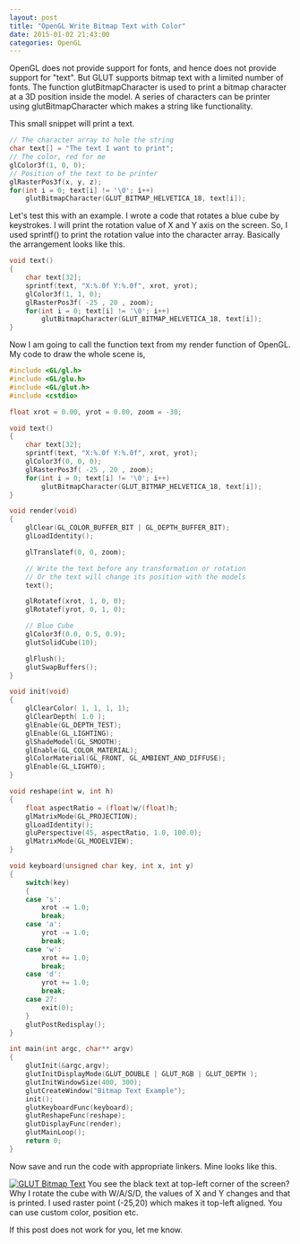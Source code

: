 ```yaml
---
layout: post
title: "OpenGL Write Bitmap Text with Color"
date: 2015-01-02 21:43:00
categories: OpenGL
---
```

OpenGL does not provide support for fonts, and hence does not provide support
for "text". But GLUT supports bitmap text with a limited number of fonts. The
function glutBitmapCharacter is used to print a bitmap character at a 3D
position inside the model. A series of characters can be printer using
glutBitmapCharacter which makes a string like functionality.


This small snippet will print a text.

```cpp
// The character array to hole the string
char text[] = "The text I want to print";
// The color, red for me
glColor3f(1, 0, 0);
// Position of the text to be printer
glRasterPos3f(x, y, z);
for(int i = 0; text[i] != '\0'; i++)
    glutBitmapCharacter(GLUT_BITMAP_HELVETICA_18, text[i]);
```
Let's test this with an example. I wrote a code that rotates a blue cube by
keystrokes. I will print the rotation value of X and Y axis on the screen. So,
I used sprintf() to print the rotation value into the character array.
Basically the arrangement looks like this.

```cpp
void text()
{
    char text[32];
    sprintf(text, "X:%.0f Y:%.0f", xrot, yrot);
    glColor3f(1, 1, 0);
    glRasterPos3f( -25 , 20 , zoom);
    for(int i = 0; text[i] != '\0'; i++)
        glutBitmapCharacter(GLUT_BITMAP_HELVETICA_18, text[i]);
}
```

Now I am going to call the function text from my render function of OpenGL. My
code to draw the whole scene is,

```cpp
#include <GL/gl.h>
#include <GL/glu.h>
#include <GL/glut.h>
#include <cstdio>

float xrot = 0.00, yrot = 0.00, zoom = -30;

void text()
{
    char text[32];
    sprintf(text, "X:%.0f Y:%.0f", xrot, yrot);
    glColor3f(0, 0, 0);
    glRasterPos3f( -25 , 20 , zoom);
    for(int i = 0; text[i] != '\0'; i++)
        glutBitmapCharacter(GLUT_BITMAP_HELVETICA_18, text[i]);
}

void render(void)
{
    glClear(GL_COLOR_BUFFER_BIT | GL_DEPTH_BUFFER_BIT);
    glLoadIdentity();

    glTranslatef(0, 0, zoom);

    // Write the text before any transformation or rotation
    // Or the text will change its position with the models
    text();

    glRotatef(xrot, 1, 0, 0);
    glRotatef(yrot, 0, 1, 0);

    // Blue Cube
    glColor3f(0.0, 0.5, 0.9);
    glutSolidCube(10);

    glFlush();
    glutSwapBuffers();
}

void init(void)
{
    glClearColor( 1, 1, 1, 1);
    glClearDepth( 1.0 );
    glEnable(GL_DEPTH_TEST);
    glEnable(GL_LIGHTING);
    glShadeModel(GL_SMOOTH);
    glEnable(GL_COLOR_MATERIAL);
    glColorMaterial(GL_FRONT, GL_AMBIENT_AND_DIFFUSE);
    glEnable(GL_LIGHT0);
}

void reshape(int w, int h)
{
    float aspectRatio = (float)w/(float)h;
    glMatrixMode(GL_PROJECTION);
    glLoadIdentity();
    gluPerspective(45, aspectRatio, 1.0, 100.0);
    glMatrixMode(GL_MODELVIEW);
}

void keyboard(unsigned char key, int x, int y)
{
    switch(key)
    {
    case 's':
        xrot -= 1.0;
        break;
    case 'a':
        yrot -= 1.0;
        break;
    case 'w':
        xrot += 1.0;
        break;
    case 'd':
        yrot += 1.0;
        break;
    case 27:
        exit(0);
    }
    glutPostRedisplay();
}

int main(int argc, char** argv)
{
    glutInit(&argc,argv);
    glutInitDisplayMode(GLUT_DOUBLE | GLUT_RGB | GLUT_DEPTH );
    glutInitWindowSize(400, 300);
    glutCreateWindow("Bitmap Text Example");
    init();
    glutKeyboardFunc(keyboard);
    glutReshapeFunc(reshape);
    glutDisplayFunc(render);
    glutMainLoop();
    return 0;
}
```

Now save and run the code with appropriate linkers. Mine looks like this.

[![GLUT Bitmap Text](http://i.imgur.com/GhQQN7N.png)](http://i.imgur.com/GhQQN7N.png) You see the black text at top-left corner of the screen? Why I rotate the cube with W/A/S/D, the values of X and Y changes and that is printed. I used raster point (-25,20) which makes it top-left aligned. You can use custom color, position etc.

If this post does not work for you, let me know.

